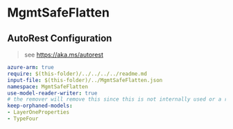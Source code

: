# MgmtSafeFlatten

## AutoRest Configuration

> see https://aka.ms/autorest

``` yaml
azure-arm: true
require: $(this-folder)/../../../../readme.md
input-file: $(this-folder)/../MgmtSafeFlatten.json
namespace: MgmtSafeFlatten
use-model-reader-writer: true
# the remover will remove this since this is not internally used or a reference type if we do not have this configuration
keep-orphaned-models:
- LayerOneProperties
- TypeFour
```
